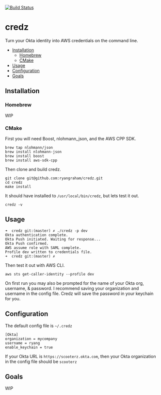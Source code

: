 
[![Build Status](https://circleci.com/gh/ryangraham/credz.svg?style=svg)](https://circleci.com/gh/ryangraham/credz)

# credz

Turn your Okta identity into AWS credentials on the command line.

- [Installation](#installation)
  - [Homebrew](#homebrew)
  - [CMake](#cmake)
- [Usage](#usage)
- [Configuration](#configuration)
- [Goals](#goals)

## Installation

### Homebrew

WIP

### CMake

First you will need Boost, nlohmann_json, and the AWS CPP SDK.

```
brew tap nlohmann/json
brew install nlohmann-json
brew install boost
brew install aws-sdk-cpp
```

Then clone and build credz.

```
git clone git@github.com:ryangraham/credz.git
cd credz
make install
```

It should have installed to `/usr/local/bin/credz`, but lets test it out.

```
credz -v
```

## Usage

```
➜  credz git:(master) ✗ ./credz -p dev
Okta authentication complete.
Okta Push initiated. Waiting for response...
Okta Push confirmed.
AWS assume role with SAML complete.
Profile dev written to credentials file.
➜  credz git:(master) ✗
```
Then test it out with AWS CLI.
```
aws sts get-caller-identity --profile dev
```

On first run you may also be prompted for the name of your Okta org, username, & password. I recommend saving your organization and username in the config file. Credz will save the password in your keychain for you.

## Configuration

The default config file is `~/.credz`

```
[Okta]
organization = mycompany
username = ryang
enable_keychain = true

```
If your Okta URL is `https://scooterz.okta.com`, then your Okta organization in the config file should be `scooterz`

## Goals

WIP
